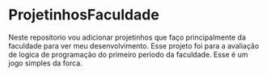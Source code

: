 # ProjetinhosFaculdade
Neste repositorio vou adicionar projetinhos que faço principalmente da faculdade para ver meu desenvolvimento.
Esse projeto foi para a avaliação de logica de programação do primeiro periodo da faculdade. Esse é um jogo simples da forca.
